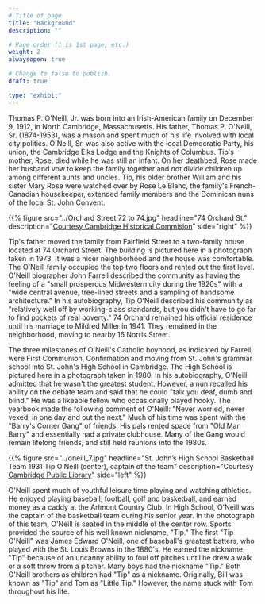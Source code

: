 ```yaml
---
# Title of page
title: "Background"
description: ""

# Page order (1 is 1st page, etc.)
weight: 2
alwaysopen: true

# Change to false to publish.
draft: true

type: "exhibit"
---
```


Thomas P. O'Neill, Jr. was born into an Irish-American family on December 9, 1912, in North Cambridge, Massachusetts. His father, Thomas P. O'Neill, Sr. (1874-1953), was a mason and spent much of his life involved with local city politics. O'Neill, Sr. was also active with the local Democratic Party, his union, the Cambridge Elks Lodge and the Knights of Columbus. Tip's mother, Rose, died while he was still an infant. On her deathbed, Rose made her husband vow to keep the family together and not divide children up among different aunts and uncles. Tip, his older brother William and his sister Mary Rose were watched over by Rose Le Blanc, the family's French-Canadian housekeeper, extended family members and the Dominican nuns of the local St. John Convent.

{{% figure src="../Orchard Street 72 to 74.jpg"
           headline="74 Orchard St." 
           description="[Courtesy Cambridge Historical Commision](https://www.cambridgema.gov/historic)" 
           side="right" %}}

Tip's father moved the family from Fairfield Street to a two-family house located at 74 Orchard Street. The building is pictured here in a photograph taken in 1973. It was a nicer neighborhood and the house was comfortable. The O'Neill family occupied the top two floors and rented out the first level. O'Neill biographer John Farrell described the community as having the feeling of a "small prosperous Midwestern city during the 1920s" with a "wide central avenue, tree-lined streets and a sampling of handsome architecture." In his autobiography, Tip O'Neill described his community as "relatively well off by working-class standards, but you didn't have to go far to find pockets of real poverty." 74 Orchard remained his official residence until his marriage to Mildred Miller in 1941. They remained in the neighborhood, moving to nearby 16 Norris Street.

The three milestones of O'Neill's Catholic boyhood, as indicated by Farrell, were First Communion, Confirmation and moving from St. John's grammar school into St. John's High School in Cambridge. The High School is pictured here in a photograph taken in 1980. In his autobiography, O'Neill admitted that he wasn't the greatest student. However, a nun recalled his ability on the debate team and said that he could "talk you deaf, dumb and blind." He was a likeable fellow who occasionally played hooky. The yearbook made the following comment of O'Neill: "Never worried, never vexed, in one day and out the next." Much of his time was spent with the "Barry's Corner Gang" of friends. His pals rented space from "Old Man Barry" and essentially had a private clubhouse. Many of the Gang would remain lifelong friends, and still held reunions into the 1980s.

{{% figure src="../oneill_7.jpg"
           headline="St. John’s High School Basketball Team 1931 Tip O’Neill (center), captain of the team" 
           description="Courtesy [Cambridge Public Library](https://thecambridgeroom.wordpress.com/2012/05/24/tip-oneill-in-photos/)" side="left" %}}

O'Neill spent much of youthful leisure time playing and watching athletics. He enjoyed playing baseball, football, golf and basketball, and earned money as a caddy at the Arlmont Country Club. In High School, O'Neill was the captain of the basketball team during his senior year. In the photograph of this team, O'Neill is seated in the middle of the center row. Sports provided the source of his well known nickname, "Tip." The first "Tip O'Neill" was James Edward O'Neill, one of baseball's greatest batters, who played with the St. Louis Browns in the 1880's. He earned the nickname "Tip" because of an uncanny ability to foul off pitches until he drew a walk or a soft throw from a pitcher. Many boys had the nickname "Tip." Both O'Neill brothers as children had "Tip" as a nickname. Originally, Bill was known as "Tip" and Tom as "Little Tip." However, the name stuck with Tom throughout his life.